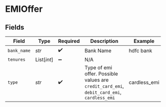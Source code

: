 # EMIOffer


## Fields

| Field                                                                                      | Type                                                                                       | Required                                                                                   | Description                                                                                | Example                                                                                    |
| ------------------------------------------------------------------------------------------ | ------------------------------------------------------------------------------------------ | ------------------------------------------------------------------------------------------ | ------------------------------------------------------------------------------------------ | ------------------------------------------------------------------------------------------ |
| `bank_name`                                                                                | *str*                                                                                      | :heavy_check_mark:                                                                         | Bank Name                                                                                  | hdfc bank                                                                                  |
| `tenures`                                                                                  | List[*int*]                                                                                | :heavy_minus_sign:                                                                         | N/A                                                                                        |                                                                                            |
| `type`                                                                                     | *str*                                                                                      | :heavy_check_mark:                                                                         | Type of emi offer. Possible values are `credit_card_emi`, `debit_card_emi`, `cardless_emi` | cardless_emi                                                                               |